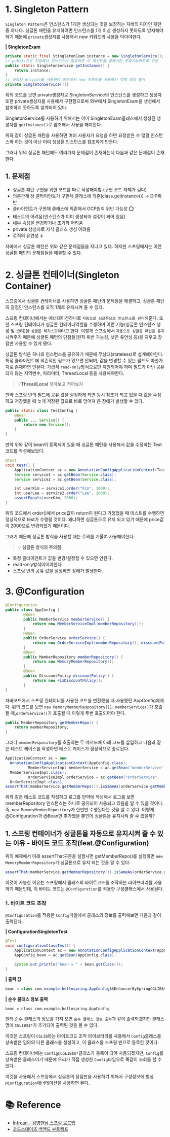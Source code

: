 # 1. Singleton Pattern

`Singleton Pattern`은 인스턴스가 1개만 생성되는 것을 보장하는 자바의 디자인 패턴 중 하나다. 싱글톤 패턴을 유지하려면 인스턴스를 1개 이상 생성하지 못하도록 방지해야하기 때문에 `private`생성자를 사용해서 new 키워드의 사용을 막아야한다.

**| SingletonExam**

```java
private static final StingletonExam instance = new SingletonService();
// public으로 지정해서 인스턴스가 필요하면 이 메서드를 통해서만 조회가능하도록 허용
public static SingletonService getInstance() {
	return instance;
}
// 생성자 private를 사용하여 외부에서 new 키워드를 사용해서 객체 생성 불가
private SingletonService(){}
```

위의 코드를 보면 private생성자로 SingletonService의 인스턴스를 생성하고 생성자 또한 private생성자를 사용해서 구현함으로써 외부에서 SingletonExam을 생성해서 참조하지 못하도록 설계되어 있다.

SingletonService를 사용하기 위해서는 이미 SIngletonExam클래스에서 생성된 생성자를 `getInstance()`로 참조해서 사용을 해야한다.

위와 같이 싱글톤 패턴을 사용하면 여러 사용자가 요청을 하면 요청받은 수 많큼 인스턴스화 하는 것이 아닌 이미 생성된 인스턴스를 참조하게 만든다.

그러나 위의 싱글톤 패턴에도 여러가지 문제점이 존재하는데 다음과 같은 문제점이 존재한다.

## 1. 문제점

- 싱글톤 패턴 구현을 위한 코드를 따로 작성해야함.(구현 코드 자체가 길다)
- 의존관계 상 클라이언트가 구현체 클래스에 의존(class.getInstance()) → DIP위반
- 클라이언트가 구현체 클래스에 의존해서 OCP원칙 위반 가능성 ⭕️
- 테스트의 어려움(인스턴스가 이미 생성되어 설정이 되어 있음)
- 내부 속성을 변경하거나 초기화 어려움
- private 생성자로 자식 클래스 생성 어려움
- 로직의 유연성 ↓

자바에서 싱글톤 패턴은 위와 같은 문제점들을 지니고 있다. 하지만 스프링에서는 이런 싱글톤 패턴의 문제점들을 해결할 수 있다.

# 2. 싱글톤 컨테이너(Singleton Container)

스프링에서 싱글톤 컨테이너를 사용하면 싱글톤 패턴의 문제점을 해결하고, 싱글톤 패턴의 장점인 인스턴스를 오직 1개로 유지시켜 줄 수 있다.

스프링 컨테이너에서는 애너테이션하나로 `자동으로 싱글톤으로 인스턴스를 관리`해준다. 또한 스프링 컨테이너가 싱글톤 컨테이너역할을 수행하며 이런 기능(싱글톤 인스턴스 생성 및 관리)을 `싱글톤 레지스트리`라고 한다. 이렇게 스프링에서 `자동으로 싱글톤 패턴을 유지`시켜주기 때문에 싱글톤 패턴의 단점들(원칙 위반 가능성, 낮은 유연성 등)을 지우고 장점만 사용할 수 있게 됐다.

싱글톤 방식은 하나의 인스턴스를 공유하기 때문에 무상태(stateless)로 설계해야한다. 특정 클라이언트에 의존적인 필드가 있으면 안되며, 값을 변경할 수 있는 필드도 마찬가지로 존재하면 안된다. 가급적 `read-only`방식으로만 지원되어야 하며 필드가 아닌 공유되지 않는 지역변수, 파라미터, ThreadLocal 등을 사용해야한다.

> 💡**ThreadLocal**
> 찾아보고 적어보자

만약 스프링 빈의 필드에 공유 값을 설정하게 되면 동시 참조가 되고 있을 때 값을 수정하고 저장했을 때 늦게 저장된 값으로 바로 덮어져 큰 장애가 발생할 수 있다.

```java
public static class TestConfig {
	@Bean
	public ... Service() {
		return new Service();
	}
}
```

만약 위와 같이 bean이 등록되어 있을 때 싱글톤 패턴을 사용해서 값을 수정하는 Test코드를 작성해보았다.

```java
@Test
void test() {
	ApplicationContext ac = new AnnotationConfigApplicationContext(TestConfig.class);
    Service service1 = ac.getBean(Service.class);
    Service service2 = ac.getBean(Service.class);

	int userKim = service1.order("Kim", 1000);
    int userLee = service2.order("Lee", 2000);
    assertEquals(userKim, 2000);
}
```

위의 코드에서 order()에서 price값이 return이 된다고 가정했을 때 테스트를 수행하면 정상적으로 test가 수행될 것이다. 왜냐하면 싱글톤으로 유지 되고 있기 때문에 price값이 2000으로 변경되었기 때문이다.

그러기 때문에 싱글톤 방식을 사용할 때는 주의를 기울여 사용해야한다.

> 💡 **싱글톤 방식의 주의점**

- 특정 클라이언트가 값을 변경/설정할 수 있으면 안된다.
- read-only방식이어야한다.
- 스프링 빈의 공유 값을 설정하면 장애가 발생한다.

# 3. @Configuration

```java
@Configuration
public class AppConfig {
		@Bean
        public MemberService memberService() {
            return new MemberServiceImpl(memberRepository());
        }
		@Bean
        public OrderService orderService() {
            return new OrderServiceImpl(memberRepository(), discountPolicy());
        }
		@Bean
        public MemberRepository memberRepository() {
            return new MemoryMemberRepository();
        }
		@Bean
        public DiscountPolicy discountPolicy() {
            return new FixDiscountPolicy();
        }
}
```

자바코드에서 스프링 컨테이너를 사용한 코드를 변환했을 때 사용했떤 AppConfig예제다. 위의 코드를 보면 `new MemoryMemberRespository()`는 `memberService()`가 호출될 때,`orderService()`가 호출될 때 이렇게 두번 호출되어야 한다.

```java
public MemberRepository getMemberRepo() {
	return memberRepository;
}
```

그러나 `memberRespository`를 호출하는 두 메서드에 아래 코드를 삽입하고 다음과 같은 테스트 케이스를 작성하면 테스트 케이스가 정상적으로 종료된다.

```java
ApplicationContext ac = new
  AnnotationConfigApplicationContext(AppConfig.class);
          MemberServiceImpl memberService = ac.getBean("memberService",
  MemberServiceImpl.class);
          OrderServiceImpl orderService = ac.getBean("orderService",
  OrderServiceImpl.class);
assertThat(memberService.getMemberRepo()).isSameAs(orderService.getMemberRepo());
```

위와 같은 테스트 코드를 작성하고 로그를 만약에 작성해서 로그를 보면 memberRepository 인스턴스는 하나로 공유되어 사용되고 있음을 알 수 있을 것이다. 즉, `new MemoryMemberRepository`가 한번만 수행된다는 것을 알 수 있다. 어떻게 @Configuration과 @Bean만 추가했을 뿐인데 싱글톤을 유지시켜 줄 수 있을까?

## 1. 스프링 컨테이너가 싱글톤을 자동으로 유지시켜 줄 수 있는 이유 - 바이트 코드 조작(feat.@Configuration)

위의 예제에서 아래 assertThat구문을 실행사면 getMemberRepo()를 실행하면 `new MemoryMemberRepository`가 싱글톤으로 유지 되는 것을 알 수 있다.

```java
assertThat(memberService.getMemberRepository()).isSameAs(orderService.getMemberRepository());
```

이것이 가능한 이유는 스프링에서 클래스의 바이트코드를 조작하는 라이브러리를 사용하기 때문인데, 이 바이트 코드는 `@Configuration`를 적용한 구성클래스에서 사용된다.

### 1. 바이트 코드 조작

`@Configuration`를 적용한 `Config`파일에서 클래스의 정보를 출력해보면 다음과 같이 출력된다.

**| ConfigurationSingletonTest**

```java
@Test
void configurationClassTest() {
    ApplicationContext ac = new AnnotationConfigApplicationContext(AppConfig.class);
    AppConfig bean = ac.getBean(AppConfig.class);

    System.out.println("bean = " + bean.getClass());
}
```

**| 출력 값**

```java
bean = class com.example.hellospring.AppConfig$$EnhancerBySpringCGLIB$$397d666
```

**| 순수 클래스 정보 출력**

```text/plain
bean = class com.example.hellospring.AppConfig
```

원래 순수 클래스의 정보를 가져 오면 `순수 클래스 정보 출력`과 같이 출력되겠지만 클래스명에 `CGLIB$$*`가 추가되어 출력된 것을 볼 수 있다.

이것은 스프링이 `CGLIB`라는 바이트코드 조작 라이브러리를 사용해서 `Config`클래스를 상속받은 임의의 다른 클래스를 생성하고, 이 클래스를 스프링 빈으로 등록한 것이다.

스프링 컨테이너에는 `Config@CGLIB$$*`클래스가 등록이 되어 사용되겠지만, `Config`를 상속받은 클래스이기 때문에 우리가 직접 생성한 `Config`타입으로 똑같이 조회를 할 수 있다.

이것을 사용해서 스프링에서 싱글톤의 장점만을 사용하기 위해서 구성정보에 항상 `@Configuration`애너테이션을 사용하면 된다.

# 📚 Reference

- [Infrean - 김영한님 스프링 로드맵](https://www.inflearn.com/roadmaps/373)
- [코드스테이츠 백엔드 부트캠프](https://www.codestates.com/course/backend-engineering)
